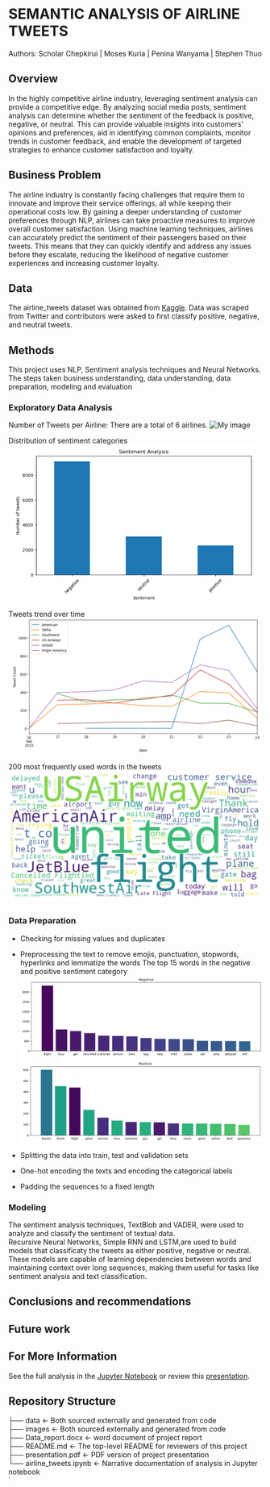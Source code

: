 # SEMANTIC ANALYSIS OF AIRLINE TWEETS

Authors: Scholar Chepkirui | Moses Kuria | Penina Wanyama | Stephen Thuo

## Overview
In the highly competitive airline industry, leveraging sentiment analysis can provide a competitive edge. By analyzing social media posts, sentiment analysis can determine whether the sentiment of the feedback is positive, negative, or neutral. This can provide valuable insights into customers' opinions and preferences, aid in identifying common complaints, monitor trends in customer feedback, and enable the development of targeted strategies to enhance customer satisfaction and loyalty.  

## Business Problem

The airline industry is constantly facing challenges that require them to innovate and improve their service offerings, all while keeping their operational costs low. By gaining a deeper understanding of customer preferences through NLP, airlines can take proactive measures to improve overall customer satisfaction. Using machine learning techniques, airlines can accurately predict the sentiment of their passengers based on their tweets. This means that they can quickly identify and address any issues before they escalate, reducing the likelihood of negative customer experiences and increasing customer loyalty.


## Data
The airline_tweets dataset was obtained from [Kaggle](https://www.kaggle.com/datasets/crowdflower/twitter-airline-sentiment). Data was scraped from Twitter and contributors were asked to first classify positive, negative, and neutral tweets.


## Methods
This project uses NLP, Sentiment analysis techniques and Neural Networks. The steps taken business understanding, data understanding, data preparation, modeling and evaluation

### Exploratory Data Analysis
Number of Tweets per Airline: There are a total of 6 airlines.
![My image](airlines.png)

Distribution of sentiment categories
![My image](images/categories.png)

Tweets trend over time
![My image](images/trend.png)

200 most frequently used words in the tweets
![My image](images/word_cloud.png)

### Data Preparation
- Checking for missing values and duplicates
- Preprocessing the text to remove emojis, punctuation, stopwords, hyperlinks and lemmatize the words
The top 15 words in the negative and positive sentiment category
![My image](images/negative.png)
![My image](images/positive.png)

- Splitting the data into train, test and validation sets
- One-hot encoding the texts and encoding the categorical labels
- Padding the sequences to a fixed length

### Modeling
The sentiment analysis techniques, TextBlob and VADER, were used to analyze and classify the sentiment of textual data.<br>
Recursive Neural Networks, Simple RNN and LSTM,are used to build models that classificaty the tweets as either positive, negative or neutral. These models are capable of learning dependencies between words and maintaining context over long sequences, making them useful for tasks like sentiment analysis and text classification. 


## Conclusions and recommendations


## Future work


##  For More Information
See the full analysis in the [Jupyter Notebook](https://github.com/Scholarchep/semantic-analysis-of-airline-tweets/blob/main/airline_tweets.ipynb) or review this [presentation](https://github.com/Scholarchep/King-County-housing-price-predictions/blob/main/presentation.pdf).

## Repository Structure
 
├── data                                      <- Both sourced externally and generated from code <br>
├── images                                    <- Both sourced externally and generated from code <br>
├── Data_report.docx                          <- word document of project report <br>
├── README.md                                 <- The top-level README for reviewers of this project <br>
├── presentation.pdf                          <- PDF version of project presentation <br>
└── airline_tweets.ipynb                      <- Narrative documentation of analysis in Jupyter notebook <br>
`


